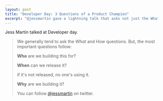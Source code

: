 ```yaml
---
layout: post
title: "Developer Day: 3 Questions of a Product Champion"
excerpt: "@jessmartin gave a lightning talk that asks not just the What and How of product development, but the Who, When, and Why."
---
```

Jess Martin talked at Developer day.

> We generally tend to ask the _What_ and _How_ questions.
> But, the most important questions follow:
>   
> **Who** are we building this for?
> 
> **When** can we release it?
> 
>   if it's not released, no one's using it.
>   
> **Why** are we building it?
> 
> You can follow [@jessmartin](http://twitter.com/jessmartin) on twitter.
